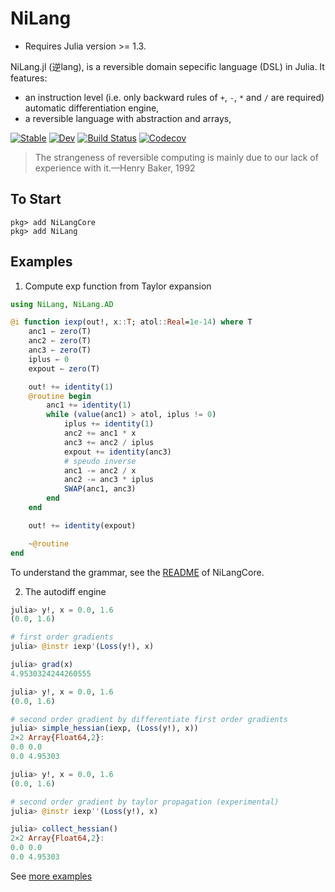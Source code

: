# NiLang

* Requires Julia version >= 1.3.


NiLang.jl (逆lang), is a reversible domain sepecific language (DSL) in Julia.
It features:

* an instruction level (i.e. only backward rules of `+`, `-`, `*` and `/` are required) automatic differentiation engine,
* a reversible language with abstraction and arrays,

[![Stable](https://img.shields.io/badge/docs-stable-blue.svg)](https://GiggleLiu.github.io/NiLang.jl/stable)
[![Dev](https://img.shields.io/badge/docs-dev-blue.svg)](https://GiggleLiu.github.io/NiLang.jl/dev)
[![Build Status](https://travis-ci.com/GiggleLiu/NiLang.jl.svg?branch=master)](https://travis-ci.com/GiggleLiu/NiLang.jl)
[![Codecov](https://codecov.io/gh/GiggleLiu/NiLang.jl/branch/master/graph/badge.svg)](https://codecov.io/gh/GiggleLiu/NiLang.jl)

> The strangeness of reversible computing is mainly due to
> our lack of experience with it.—Henry Baker, 1992

## To Start
```
pkg> add NiLangCore
pkg> add NiLang
```

## Examples
1. Compute exp function from Taylor expansion

```julia
using NiLang, NiLang.AD

@i function iexp(out!, x::T; atol::Real=1e-14) where T
    anc1 ← zero(T)
    anc2 ← zero(T)
    anc3 ← zero(T)
    iplus ← 0
    expout ← zero(T)

    out! += identity(1)
    @routine begin
        anc1 += identity(1)
        while (value(anc1) > atol, iplus != 0)
            iplus += identity(1)
            anc2 += anc1 * x
            anc3 += anc2 / iplus
            expout += identity(anc3)
            # speudo inverse
            anc1 -= anc2 / x
            anc2 -= anc3 * iplus
            SWAP(anc1, anc3)
        end
    end

    out! += identity(expout)

    ~@routine
end
```

To understand the grammar, see the [README](https://github.com/GiggleLiu/NiLangCore.jl) of NiLangCore.

2. The autodiff engine

```julia
julia> y!, x = 0.0, 1.6
(0.0, 1.6)

# first order gradients
julia> @instr iexp'(Loss(y!), x)

julia> grad(x)
4.9530324244260555

julia> y!, x = 0.0, 1.6
(0.0, 1.6)

# second order gradient by differentiate first order gradients
julia> simple_hessian(iexp, (Loss(y!), x))
2×2 Array{Float64,2}:
0.0 0.0
0.0 4.95303

julia> y!, x = 0.0, 1.6
(0.0, 1.6)

# second order gradient by taylor propagation (experimental)
julia> @instr iexp''(Loss(y!), x)

julia> collect_hessian()
2×2 Array{Float64,2}:
0.0 0.0
0.0 4.95303
```

See [more examples](examples/)
